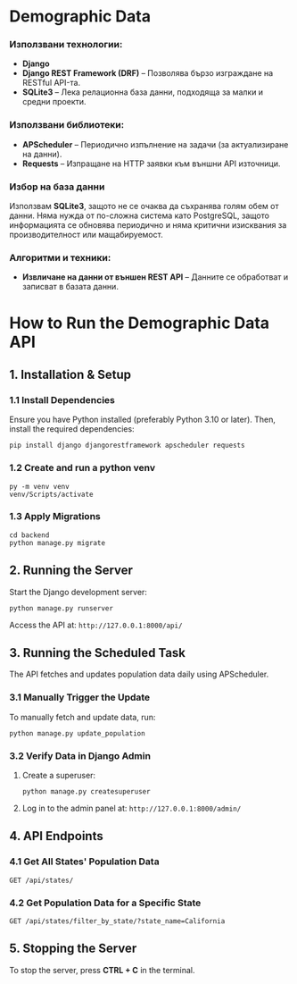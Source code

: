 # Demographic Data

### Използвани технологии:

* **Django**
* **Django REST Framework (DRF)** – Позволява бързо изграждане на RESTful API-та.
* **SQLite3** – Лека релационна база данни, подходяща за малки и средни проекти.

### Използвани библиотеки:

* **APScheduler** – Периодично изпълнение на задачи (за актуализиране на данни).
* **Requests** – Изпращане на HTTP заявки към външни API източници.

### Избор на база данни

Използвам **SQLite3**, защото не се очаква да съхранява голям обем от данни. Няма нужда от по-сложна система като PostgreSQL, защото информацията се обновява периодично и няма критични изисквания за производителност или мащабируемост.

### Алгоритми и техники:

* **Извличане на данни от външен REST API** – Данните се обработват и записват в базата данни.

# How to Run the Demographic Data API

## **1. Installation & Setup**

### **1.1 Install Dependencies**

Ensure you have Python installed (preferably Python 3.10 or later). Then, install the required dependencies:

```
pip install django djangorestframework apscheduler requests
```

### **1.2 Create and run a python venv**

```
py -m venv venv
venv/Scripts/activate
```

### **1.3 Apply Migrations**

```
cd backend
python manage.py migrate
```

## **2. Running the Server**

Start the Django development server:

```
python manage.py runserver
```

Access the API at: `http://127.0.0.1:8000/api/`

## **3. Running the Scheduled Task**

The API fetches and updates population data daily using APScheduler.

### **3.1 Manually Trigger the Update**

To manually fetch and update data, run:

```
python manage.py update_population
```

### **3.2 Verify Data in Django Admin**

1. Create a superuser:
   ```
   python manage.py createsuperuser
   ```
2. Log in to the admin panel at: `http://127.0.0.1:8000/admin/`

## **4. API Endpoints**

### **4.1 Get All States' Population Data**

```
GET /api/states/
```

### **4.2 Get Population Data for a Specific State**

```
GET /api/states/filter_by_state/?state_name=California
```

## **5. Stopping the Server**

To stop the server, press **CTRL + C** in the terminal.
